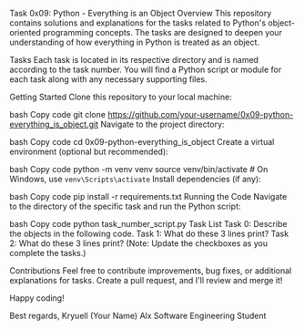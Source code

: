 Task 0x09: Python - Everything is an Object
Overview
This repository contains solutions and explanations for the tasks related to Python's object-oriented programming concepts. The tasks are designed to deepen your understanding of how everything in Python is treated as an object.

Tasks
Each task is located in its respective directory and is named according to the task number. You will find a Python script or module for each task along with any necessary supporting files.

Getting Started
Clone this repository to your local machine:

bash
Copy code
git clone https://github.com/your-username/0x09-python-everything_is_object.git
Navigate to the project directory:

bash
Copy code
cd 0x09-python-everything_is_object
Create a virtual environment (optional but recommended):

bash
Copy code
python -m venv venv
source venv/bin/activate  # On Windows, use `venv\Scripts\activate`
Install dependencies (if any):

bash
Copy code
pip install -r requirements.txt
Running the Code
Navigate to the directory of the specific task and run the Python script:

bash
Copy code
python task_number_script.py
Task List
 Task 0: Describe the objects in the following code.
 Task 1: What do these 3 lines print?
 Task 2: What do these 3 lines print?
(Note: Update the checkboxes as you complete the tasks.)

Contributions
Feel free to contribute improvements, bug fixes, or additional explanations for tasks. Create a pull request, and I'll review and merge it!

Happy coding!

Best regards,
Kryuell (Your Name)
Alx Software Engineering Student





